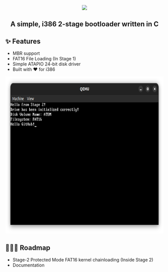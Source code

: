 
<picture>
  <source srcset="https://raw.githubusercontent.com/cakehonolulu/atom/main/resources/logo_light.png"
          media="(prefers-color-scheme: light)">
  <source srcset="https://raw.githubusercontent.com/cakehonolulu/atom/main/resources/logo_dark.png"
          media="(prefers-color-scheme: dark)">
  <p align="center"><img src="https://raw.githubusercontent.com/cakehonolulu/atom/main/resources/logo_dark.png" /></p>
</picture>

<h2 align="center">A simple, i386 2-stage bootloader written in C</h2>

## ✨ Features
* MBR support
* FAT16 File Loading (In Stage 1)
* Simple ATAPIO 24-bit disk driver
* Built with ❤️ for i386

<p align="center">
  <img src="resources/screenshot.png" alt="Atom" width="750" height="500"/>
</p>


## 👷🏼‍♂️ Roadmap
* Stage-2 Protected Mode FAT16 kernel chainloading (Inside Stage 2)
* Documentation
